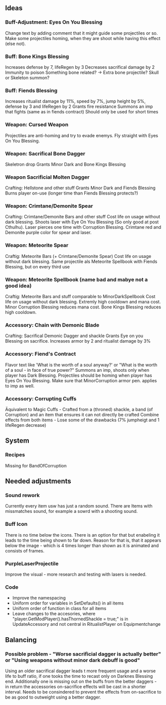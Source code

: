 ## Ideas

### Buff-Adjustment: Eyes On You Blessing
Change text by adding comment that it might guide some projectiles or so.
Make some projectiles homing, when they are shoot while having this effect (else not).

### Buff: Bone Kings Blessing
Increases defense by 7, lifeRegen by 3
Decreases sacrifical damage by 2
Immunity to poison
Something bone related? -> Extra bone projectile? Skull or Skeleton summon?

### Buff: Fiends Blessing
Increases ritualist damage by 11%, speed by 7%, jump height by 5%, defense by 3 and lifeRegen by 2
Grants fire resistance
Summons an imp that fights (same as in fiends contract)
Should only be used for short times

### Weapon: Cursed Weapon
Projectiles are anti-homing and try to evade enemys. Fly straight with Eyes On You Blessing.

### Weapon: Sacrifical Bone Dagger
Skeletron drop
Grants Minor Dark and Bone Kings Blessing

### Weapon Sacrificial Molten Dagger
Crafting: Hellstone and other stuff
Grants Minor Dark and Fiends Blessing
Burns player on-use (longer time than Fiends Blessing protects?)

### Weapon: Crimtane/Demonite Spear
Crafting: Crimtane/Demonite Bars and other stuff
Cost life on usage without dark blessing.
Shoots laser with Eye On You Blessing (So only good at post Cthulhu).
Laser pierces one time with Corruption Blessing.
Crimtane red and Demonite purple color for spear and laser.

### Weapon: Meteorite Spear
Craftig: Meteorite Bars (+ Crimtane/Demonite Spear)
Cost life on usage without dark blessing.
Same projectile als Meteorite Spellbook with Fiends Blessing, but on every third use

### Weapon: Meteorite Spellbook (name bad and mabye not a good idea)
Craftig: Meteorite Bars and stuff comparable to MinorDarkSpellbook
Cost life on usage without dark blessing.
Extremly high cooldown and mana cost.
Minor Corruption Blessing reduces mana cost.
Bone Kings Blessing reduces high cooldown.

### Accessory: Chain with Demonic Blade
Crafting: Sacrifical Demonic Dagger and shackle
Grants Eye on you Blessing on sacrifice.
Increases armor by 2 and ritualist damage by 3%

### Accessory: Fiend's Contract
Flavor text like 'What is the worth of a soul anyway?' or "What is the worth of a soul - in face of true power?"
Summons an imp, shoots only when player has Dark Blessing.
Projectiles should be homing when player has Eyes On You Blessing.
Make sure that MinorCorruption armor pen. applies to imp as well.

### Accessory: Corrupting Cuffs
Äquivalent to Magic Cuffs - Crafted from a (throned) shackle, a band (of Corruption) and an item that ensures it can not directly be crafted
Combine effects from both items - Lose some of the drawbacks (7% jumpheigt and 1 lifeRegen decrease)



## System

### Recipes
Missing for BandOfCorruption



## Needed adjustments

### Sound rework
Currently every item usw has just a random sound. There are Items with missmatches sound, for example a sowrd with a shooting sound.

### Buff Icon
There is no time below the icons. There is an option for that but enabeling it leads to the time being shown to far down.
Reason for that is, that it appears below the image - which is 4 times longer than shown as it is animated and consists of frames.

### PurpleLaserProjectile
Improve the visual - more research and testing with lasers is needed.

### Code
- Improve the namespacing
- Uniform order for variables in SetDefaults() in all items
- Uniform order of function in class for all items
- Leave changes to the accesories, where "player.GetModPlayer<RitualistPlayer>().hasThornedShackle = true;" is in UpdateAccessory and not central in RitualistPlayer on Equipmentchange



## Balancing

### Possible problem - "Worse sacrificial dagger is actually better" or "Using weapons without minor dark debuff is good"
Using an older sacrifical dagger leads t more frequent usage and a worse life to buff ratio, if one tooks the time to recast only on Darknes Blessing end.
Additionally one is missing out on the buffs from the better daggers - in return the accessories on-sacrifice effects will be cast in a shorter interval.
Needs to be consindered to prevent the effects from on-sacrifice to be as good to outweight using a better dagger.